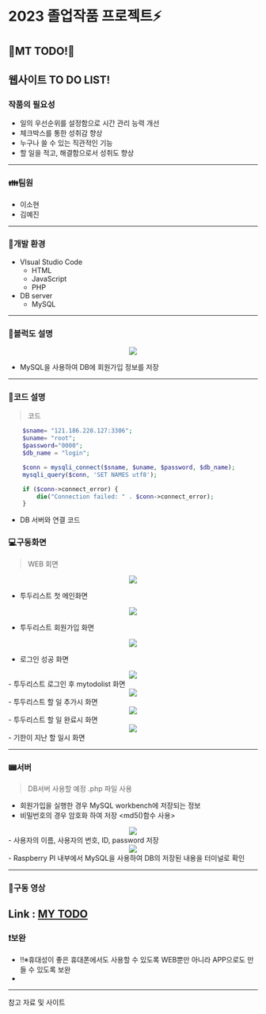 # 2023 졸업작품 프로젝트⚡

## 📝MT TODO!📌
## 웹사이트 TO DO LIST! 

### 작품의 필요성
- 일의 우선순위를 설정함으로 시간 관리 능력 개선
- 체크박스를 통한 성취감 향상
- 누구나 쓸 수 있는 직관적인 기능
- 할 일을 적고, 해결함으로서 성취도 향상

---------------------------------------------------------------------------------------------------------------------


### **👪팀원**  

 - 이소현
 - 김예진


---
### 🔧개발 환경

- VIsual Studio Code 
   - HTML
   - JavaScript
   - PHP
- DB server
   - MySQL
---
###  📃블럭도 설명
<center>
     <img src=https://github.com/yejinnnnnn/graduation_project/assets/105187744/68ce0e95-f202-4f6e-a61a-541d3bc061e0>
</center>

- MySQL을 사용하여 DB에 회원가입 정보를 저장
---
###  📘코드 설명
 

 > 코드

```php
	$sname= "121.186.228.127:3306";
	$uname= "root";	
	$password="0000";
	$db_name = "login";

	$conn = mysqli_connect($sname, $uname, $password, $db_name);
	mysqli_query($conn, 'SET NAMES utf8');

	if ($conn->connect_error) {
		die("Connection failed: " . $conn->connect_error);
	}
```
- DB 서버와 연결 코드


###  💻구동화면

 >  WEB 회면
   
<center>
     <img src="https://github.com/yejinnnnnn/graduation_project/assets/105187744/02ad292d-5aca-4699-a446-52b79fd2e2c4.PNG">
</center>

- 투두리스트 첫 메인화면 

 
<center>
     <img src="https://github.com/yejinnnnnn/graduation_project/assets/105187744/9ae4e4d4-22c6-41b4-8f8f-66981c26cd43.PNG">
</center>

- 투두리스트 회원가입 화면 


<center>
     <img src="https://github.com/yejinnnnnn/graduation_project/assets/105187744/f1fa38b3-317e-4839-8f62-02b260812240.PNG">
</center>

- 로그인 성공 화면

<center>
     <img src="https://github.com/yejinnnnnn/graduation_project/assets/105187744/df1edbe8-4b96-4120-a37d-411e241abadd.PNG">
</center>
- 투두리스트 로그인 후 mytodolist 화면 


<center>
     <img src="https://github.com/yejinnnnnn/graduation_project/assets/105187744/080f5d12-99d3-4824-aedd-b09398072eec.PNG">
</center>
- 투두리스트 할 일 추가시 화면


<center>
     <img src="https://github.com/yejinnnnnn/graduation_project/assets/105187744/0c670447-303b-4405-9e14-d7081f4372ea.PNG">
</center>
- 투두리스트 할 일 완료시 화면


<center>
     <img src="https://github.com/yejinnnnnn/graduation_project/assets/105187744/8d595daf-9c9a-400a-8a7f-02f4b871eb10.PNG">
</center>
- 기한이 지난 할 일시 화면


---


###  📟서버 

> DB서버 사용할 예정 .php 파일 사용

- 회원가입을 실행한 경우 MySQL workbench에 저장되는 정보
- 비밀번호의 경우 암호화 하여 저장 <md5()함수 사용>

<center>
     <img src="https://user-images.githubusercontent.com/105187744/236686546-d59a8419-921d-4ea5-85c7-4844a0d723a7.PNG">
</center>
- 사용자의 이름, 사용자의 번호, ID, password 저장


<center>
     <img src="https://user-images.githubusercontent.com/105187744/236686646-bdfcd016-48c0-4037-82c4-2eea02a31c5c.PNG">
</center>
- Raspberry PI 내부에서 MySQL을 사용하여 DB의 저장된 내용을 터미널로 확인
 
---
###  🎥구동 영상 

Link : [MY TODO](https://youtu.be/HTawKec7Uyg, "GO TO MY TODOLIST link")
---
### ❗보완

- ‼※휴대성이 좋은 휴대폰에서도 사용할 수 있도록 WEB뿐만 아니라 APP으로도 만들 수 있도록 보완
- 
---
참고 자료 및 사이트

